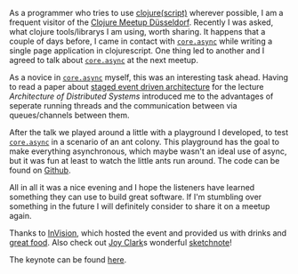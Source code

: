 As a programmer who tries to use [clojure](https://clojure.org/)[(script)](https://clojurescript.org/) wherever possible, I am a frequent visitor of the [Clojure Meetup Düsseldorf](https://www.meetup.com/de-DE/Dusseldorf-Clojure-Meetup).
Recently I was asked, what clojure tools/librarys I am using, worth sharing. It happens that a couple of days before, I came in contact with [`core.async`](https://github.com/clojure/core.async) while writing a single page application in clojurescript.
One thing led to another and I agreed to talk about [`core.async`](https://github.com/clojure/core.async) at the next meetup.

As a novice in [`core.async`](https://github.com/clojure/core.async) myself, this was an interesting task ahead.
Having to read a paper about [staged event driven architecture](https://dl.acm.org/citation.cfm?id=502057) for the lecture *Architecture of Distributed Systems* introduced me to the advantages of seperate running threads and the communication between via queues/channels between them.

After the talk we played around a little with a playground I developed, to test [`core.async`](https://github.com/clojure/core.async) in a scenario of an ant colony.
This playground has the goal to make everything asynchronous, which maybe wasn't an ideal use of async, but it was fun at least to watch the little ants run around.
The code can be found on [Github](https://github.com/clojuredus/async-ants).

All in all it was a nice evening and I hope the listeners have learned something they can use to build great software. If I'm stumbling over something in the future I will definitely consider to share it on a meetup again.

Thanks to [InVision](https://www.invision.de/), which hosted the event and provided us with drinks and [great food](https://www.instagram.com/invision_chefs/).
Also check out [Joy Clark](https://joyheron.com)s wonderful [sketchnote](https://joyheron.com/sketchnote/clojure-meetup/2018/01/24/clojure-meetup.html)!

The keynote can be found [here](https://www.icloud.com/keynote/0UasaP9fgxNOu-bwgxZMhH5Tg).

